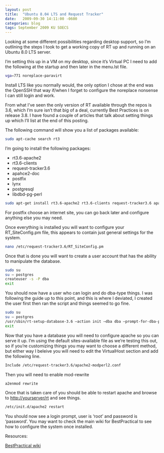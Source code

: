 ```yaml
---
layout: post
title:  "Ubuntu 8.04 LTS and Request Tracker"
date:   2009-09-30 14:11:00 -0600
categories: blog
tags: September 2009 KU SOECS
---
```

Looking at some different possibilities regarding desktop support, so I’m outlining the steps I took to get a working copy of RT up and running on an Ubuntu 8.0 LTS server.

I’m setting this up in a VM on my desktop, since it’s Virtual PC I need to add the following at the startup and then later in the menu.lst file.

``` bash
vga=771 noreplace-paravirt
```

Install LTS like you normally would, the only option I chose at the end was the OpenSSH that way if/when I forget to configure the noreplace nonsense I can still login and work.

From what I’ve seen the only version of RT available through the repos is 3.6, which I’m sure isn’t that big of a deal, currently Best Practices is on release 3.8. I have found a couple of articles that talk about setting things up which I’ll list at the end of this posting.

The following command will show you a list of packages available:

``` bash
sudo apt-cache search rt3
```

I’m going to install the following packages:

* rt3.6-apache2
* rt3.6-clients
* request-tracker3.6
* apahce2-doc
* postfix
* lynx
* postgresql
* libdbd-pg-perl

``` bash
sudo apt-get install rt3.6-apache2 rt3.6-clients request-tracker3.6 apache2-doc postfix lynx postgresql libdbd-pg-perl
```

For postfix choose an internet site, you can go back later and configure anything else you may need.

Once everything is installed you will want to configure your RT_SiteConfig.pm file, this appears to contain just general settings for the system.

``` bash
nano /etc/request-tracker3.6/RT_SiteConfig.pm
```

Once that is done you will want to create a user account that has the ability to manipulate the database.

``` bash
sudo su
su – postgres
createuser -s -P dba
exit
```

You should now have a user who can login and do dba-type things. I was following the guide up to this point, and this is where I deviated, I created the user first then ran the script and things seemed to go fine.

``` bash
sudo su
su – postgres
/usr/sbin/rt-setup-database-3.6 –action init –dba dba –prompt-for-dba-password
exit
```

Now that you have a database you will need to configure apache so you can serve it up. I’m using the default sites-available file as we’re testing this out, so if you’re customizing things you may want to choose a different method, but either way I beleive you will need to edit the VirtualHost section and add the following line.

``` bash
Include /etc/request-tracker3.6/apache2-modperl2.conf
```

Then you will need to enable mod-rewrite

``` bash
a2enmod rewrite
```

Once that is taken care of you should be able to restart apache and browse to <http://yourserver/rt> and see things.

``` bash
/etc/init.d/apache2 restart
```

You should now see a login prompt, user is ‘root’ and password is ‘password’. You may want to check the main wiki for BestPractical to see how to configure the system once installed.

Resources:

[BestPractical wiki](http://wiki.bestpractical.com/view/UbuntuHardyInstallGuide)
